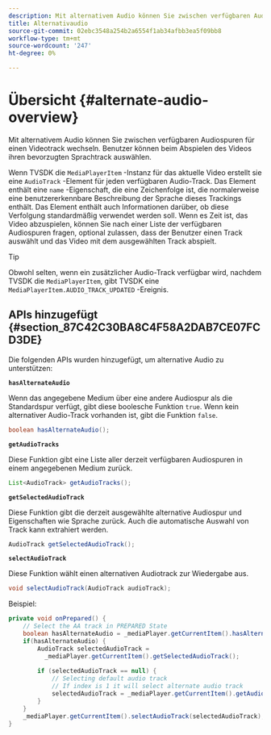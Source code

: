 ```yaml
---
description: Mit alternativem Audio können Sie zwischen verfügbaren Audiospuren für einen Videotrack wechseln. Benutzer können beim Abspielen des Videos ihren bevorzugten Sprachtrack auswählen.
title: Alternativaudio
source-git-commit: 02ebc3548a254b2a6554f1ab34afbb3ea5f09bb8
workflow-type: tm+mt
source-wordcount: '247'
ht-degree: 0%

---
```


# Übersicht {#alternate-audio-overview}

Mit alternativem Audio können Sie zwischen verfügbaren Audiospuren für einen Videotrack wechseln. Benutzer können beim Abspielen des Videos ihren bevorzugten Sprachtrack auswählen.

<!--<a id="section_E4F9DC28A2944BD08B4190A7F98A8365"></a>-->

Wenn TVSDK die `MediaPlayerItem` -Instanz für das aktuelle Video erstellt sie eine `AudioTrack` -Element für jeden verfügbaren Audio-Track. Das Element enthält eine `name` -Eigenschaft, die eine Zeichenfolge ist, die normalerweise eine benutzererkennbare Beschreibung der Sprache dieses Trackings enthält. Das Element enthält auch Informationen darüber, ob diese Verfolgung standardmäßig verwendet werden soll. Wenn es Zeit ist, das Video abzuspielen, können Sie nach einer Liste der verfügbaren Audiospuren fragen, optional zulassen, dass der Benutzer einen Track auswählt und das Video mit dem ausgewählten Track abspielt.

>[!TIP]
>
>Obwohl selten, wenn ein zusätzlicher Audio-Track verfügbar wird, nachdem TVSDK die `MediaPlayerItem`, gibt TVSDK eine `MediaPlayerItem.AUDIO_TRACK_UPDATED` -Ereignis.

## APIs hinzugefügt {#section_87C42C30BA8C4F58A2DAB7CE07FCD3DE}

Die folgenden APIs wurden hinzugefügt, um alternative Audio zu unterstützen:

**`hasAlternateAudio`**

Wenn das angegebene Medium über eine andere Audiospur als die Standardspur verfügt, gibt diese boolesche Funktion `true`. Wenn kein alternativer Audio-Track vorhanden ist, gibt die Funktion `false`.

```java
boolean hasAlternateAudio();
```

**`getAudioTracks`**

Diese Funktion gibt eine Liste aller derzeit verfügbaren Audiospuren in einem angegebenen Medium zurück.

```java
List<AudioTrack> getAudioTracks();
```

**`getSelectedAudioTrack`**

Diese Funktion gibt die derzeit ausgewählte alternative Audiospur und Eigenschaften wie Sprache zurück. Auch die automatische Auswahl von Track kann extrahiert werden.

```java
AudioTrack getSelectedAudioTrack();
```

**`selectAudioTrack`**

Diese Funktion wählt einen alternativen Audiotrack zur Wiedergabe aus.

```java
void selectAudioTrack(AudioTrack audioTrack);
```

Beispiel:

```java
private void onPrepared() { 
    // Select the AA track in PREPARED State 
    boolean hasAlternateAudio = _mediaPlayer.getCurrentItem().hasAlternateAudio(); 
    if(hasAlternateAudio) { 
        AudioTrack selectedAudioTrack =  
          _mediaPlayer.getCurrentItem().getSelectedAudioTrack(); 
 
        if (selectedAudioTrack == null) {  
            // Selecting default audio track  
            // If index is 1 it will select alternate audio track  
            selectedAudioTrack = _mediaPlayer.getCurrentItem().getAudioTracks().get(0);  
        } 
    } 
    _mediaPlayer.getCurrentItem().selectAudioTrack(selectedAudioTrack); 
} 
```
